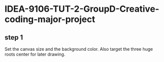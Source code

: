 # IDEA-9106-TUT-2-GroupD-Creative-coding-major-project

## step 1 
Set the canvas size and the background color. Also target the three huge roots center for later drawing.